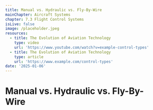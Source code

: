 ```yaml
---
title: Manual vs. Hydraulic vs. Fly-By-Wire
mainChapter: Aircraft Systems
chapter: 7.3 Flight Control Systems
isLive: false
image: /placeholder.jpeg
resources:
  - title: The Evolution of Aviation Technology
    type: video
    url: 'https://www.youtube.com/watch?v=example-control-types'
  - title: The Evolution of Aviation Technology
    type: article
    url: 'https://www.example.com/control-types'
date: '2025-01-06'
---
```


# Manual vs. Hydraulic vs. Fly-By-Wire
